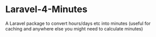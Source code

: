 Laravel-4-Minutes
=================

A Laravel package to convert hours/days etc into minutes (useful for caching and anywhere else you might need to calculate minutes)

